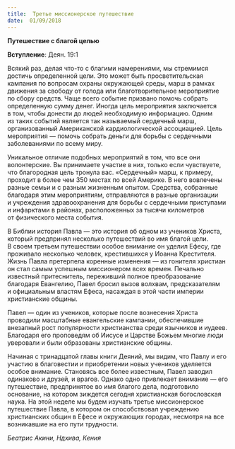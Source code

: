```yaml
---
title:  Третье миссионерское путешествие
date:  01/09/2018
---
```


**Путешествие с благой целью**

**Вступление**: Деян. 19:1

Всякий раз, делая что-то с благими намерениями, мы стремимся достичь определенной цели. Это может быть просветительская кампания по вопросам охраны окружающей среды, марш в рамках движения за свободу от голода или благотворительное мероприятие по сбору средств. Чаще всего событие призвано помочь собрать определенную сумму денег. Иногда цель мероприятия заключается в том, чтобы донести до людей необходимую информацию. Одним из таких событий является так называемый сердечный марш, организованный Американской кардиологической ассоциацией. Цель мероприятия — помочь собрать деньги для борьбы с сердечными заболеваниями по всему миру.

Уникальное отличие подобных мероприятий в том, что все они волонтерские. Вы принимаете участие в них, только если чувствуете, что благородная цель тронула вас. «Сердечный» марш, к примеру, проходит в более чем 350 местах по всей Америке. В него вовлечены разные семьи и с разным жизненным опытом. Средства, собранные благодаря этим мероприятиям, отправляются в разные организации и учреждения здравоохранения для борьбы с сердечными приступами и инфарктами в районах, расположенных за тысячи километров от физического места события.

В Библии история Павла — это история об одном из учеников Христа, который предпринял несколько путешествий во имя благой цели. В своем третьем путешествии особое внимание он уделил Ефесу, где проживало несколько человек, крестившихся у Иоанна Крестителя. Жизнь Павла претерпела коренные изменения — из гонителя христиан он стал самым успешным миссионером всех времен. Печально известный притеснитель, переживший полное преобразование благодаря Евангелию, Павел бросил вызов волхвам, предсказателям и официальным властям Ефеса, насаждая в этой части империи христианские общины.

Павел — один из учеников, которые после вознесения Христа проводили масштабные евангельские кампании, обеспечившие внезапный рост популярности христианства среди язычников и иудеев. Благодаря его проповедям об Иисусе и Царстве Божьем многие люди уверовали и были образованы христианские общины.

Начиная с тринадцатой главы книги Деяний, мы видим, что Павлу и его участию в благовестии и приобретении новых учеников уделяется особое внимание. Становясь все более известным, Павел заводил одинаково и друзей, и врагов. Однако одно привлекает внимание — его путешествие, предпринятое во имя благого дела, подготовило основание, на котором зиждется сегодня христианская богословская наука. На этой неделе мы будем изучать третье миссионерское путешествие Павла, в котором он способствовал учреждению христианских общин в Ефесе и окружающих городах, несмотря на все возникавшие на его пути трудности.

_Беатрис Акини, Ндхива, Кения_